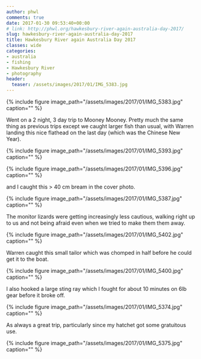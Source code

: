 ```yaml
---
author: phwl
comments: true
date: 2017-01-30 09:53:40+00:00
# link: http://phwl.org/hawkesbury-river-again-australia-day-2017/
slug: hawkesbury-river-again-australia-day-2017
title: Hawkesbury River again Australia Day 2017
classes: wide
categories:
- australia
- fishing
- Hawkesbury River
- photography
header:
  teaser: /assets/images/2017/01/IMG_5383.jpg
---
```


{% include figure image_path="/assets/images/2017/01/IMG_5383.jpg" caption="" %}

<!-- more -->

Went on a 2 night, 3 day trip to Mooney Mooney. Pretty much the same thing as previous trips except we caught larger fish than usual, with Warren landing this nice flathead on the last day (which was the Chinese New Year).

{% include figure image_path="/assets/images/2017/01/IMG_5393.jpg" caption="" %}

{% include figure image_path="/assets/images/2017/01/IMG_5396.jpg" caption="" %}

and I caught this > 40 cm bream in the cover photo.

{% include figure image_path="/assets/images/2017/01/IMG_5387.jpg" caption="" %}

The monitor lizards were getting increasingly less cautious, walking right up to us and not being afraid even when we tried to make them them away.

{% include figure image_path="/assets/images/2017/01/IMG_5402.jpg" caption="" %}

Warren caught this small tailor which was chomped in half before he could get it to the boat.

{% include figure image_path="/assets/images/2017/01/IMG_5400.jpg" caption="" %}

I also hooked a large sting ray which I fought for about 10 minutes on 6lb gear before it broke off.

{% include figure image_path="/assets/images/2017/01/IMG_5374.jpg" caption="" %}

As always a great trip, particularly since my hatchet got some gratuitous use.

{% include figure image_path="/assets/images/2017/01/IMG_5375.jpg" caption="" %}


